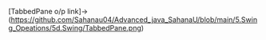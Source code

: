 [TabbedPane o/p link]->(https://github.com/Sahanau04/Advanced_java_SahanaU/blob/main/5.Swing_Opeations/5d.Swing/TabbedPane.png)
